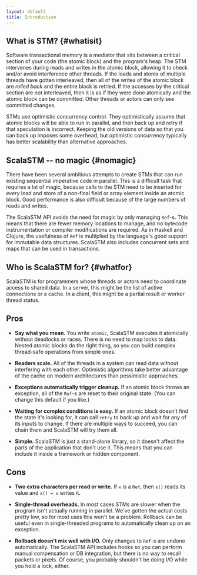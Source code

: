 ```yaml
---
layout: default
title: Introduction
---
```


What is STM? {#whatisit}
------------

Software transactional memory is a mediator that sits between a critical
section of your code (the atomic block) and the program's heap. The STM
intervenes during reads and writes in the atomic block, allowing it to
check and/or avoid interference other threads. If the loads and stores
of multiple threads have gotten interleaved, then all of the writes of
the atomic block are *rolled back* and the entire block is retried. If
the accesses by the critical section are not interleaved, then it is as
if they were done atomically and the atomic block can be *committed*.
Other threads or actors can only see committed changes.

STMs use optimistic concurrency control. They optimistically assume that
atomic blocks will be able to run in parallel, and then back up and
retry if that speculation is incorrect. Keeping the old versions of data
so that you can back up imposes some overhead, but optimistic
concurrency typically has better scalability than alternative
approaches.

ScalaSTM -- no magic {#nomagic}
--------------------

There have been several ambitious attempts to create STMs that can run
existing sequential imperative code in parallel. This is a difficult
task that requires a lot of magic, because calls to the STM need to be
inserted for *every* load and store of a non-final field or array
element inside an atomic block. Good performance is also difficult
because of the large numbers of reads and writes.

The ScalaSTM API avoids the need for magic by only managing `Ref`-s.
This means that there are fewer memory locations to manage, and no
bytecode instrumentation or compiler modifications are required. As in
Haskell and Clojure, the usefulness of `Ref` is multiplied by the
language's good support for immutable data structures. ScalaSTM also
includes concurrent sets and maps that can be used in transactions.

Who is ScalaSTM for? {#whatfor}
--------------------

ScalaSTM is for programmers whose threads or actors need to coordinate
access to shared data. In a server, this might be the list of active
connections or a cache. In a client, this might be a partial result or
worker thread status.

Pros
----

-   **Say what you mean.** You write `atomic`, ScalaSTM executes it
    atomically without deadlocks or races. There is no need to map locks
    to data. Nested atomic blocks do the right thing, so you can build
    complex thread-safe operations from simple ones.


-   **Readers scale.** All of the threads in a system can read data
    without interfering with each other. Optimistic algorithms take
    better advantage of the cache on modern architectures than
    pessimistic approaches.


-   **Exceptions automatically trigger cleanup.** If an atomic block
    throws an exception, all of the `Ref`-s are reset to their original
    state. (You can change this default if you like.)


-   **Waiting for complex conditions is easy.** If an atomic block
    doesn't find the state it's looking for, it can call `retry` to back
    up and wait for any of its inputs to change. If there are multiple
    ways to succeed, you can chain them and ScalaSTM will try them all.


-   **Simple.** ScalaSTM is just a stand-alone library, so it doesn't
    affect the parts of the application that don't use it. This means
    that you can include it inside a framework or hidden component.

Cons
----

-   **Two extra characters per read or write.** If `x` is a `Ref`, then
    `x()` reads its value and `x() = v` writes it.


-   **Single-thread overheads.** In most cases STMs are slower when the
    program isn't actually running in parallel. We've gotten the actual
    costs pretty low, so for most uses this won't be a problem. Rollback
    can be useful even in single-threaded programs to automatically
    clean up on an exception.


-   **Rollback doesn't mix well with I/O.** Only changes to `Ref`-s are
    undone automatically. The ScalaSTM API includes hooks so you can
    perform manual compensation or DB integration, but there is no way
    to recall packets or pixels. Of course, you probably shouldn't be
    doing I/O while you hold a lock, either.

